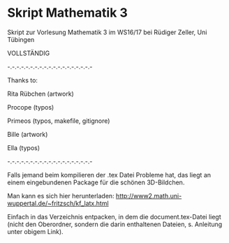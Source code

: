# Skript Mathematik 3
Skript zur Vorlesung Mathematik 3 im WS16/17 bei Rüdiger Zeller, Uni Tübingen

VOLLSTÄNDIG

-.-.-.-.-.-.-.-.-.-.-.-.-.-.-.-.-.-.-

Thanks to:

Rita Rübchen (artwork)

Procope (typos)

Primeos (typos, makefile, gitignore)

Bille (artwork)

Ella (typos)

 
-.-.-.-.-.-.-.-.-.-.-.-.-.-.-.-.-.-.-

Falls jemand beim kompilieren der .tex Datei Probleme hat, das liegt an einem eingebundenen
 Package für die schönen 3D-Bildchen.
 
 Man kann es sich hier herunterladen: http://www2.math.uni-wuppertal.de/~fritzsch/kf_latx.html
 
 Einfach in das Verzeichnis entpacken, in dem die document.tex-Datei liegt (nicht den Oberordner, sondern die darin enthaltenen Dateien, s. Anleitung unter obigem Link).

